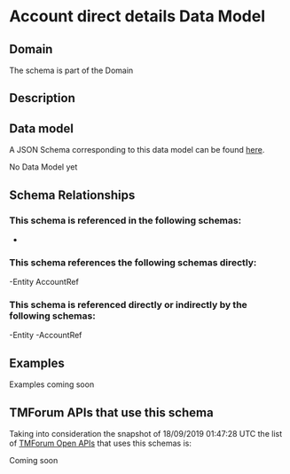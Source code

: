 # Account direct details Data Model

## Domain

The  schema is part of the  Domain

## Description



## Data model

A JSON Schema corresponding to this data model can be found
[here](https://github.com/tmforum-rand/schemas/blob/master/EngagedParty/AccountDirectDetails.schema.json).

No Data Model yet

## Schema Relationships

### This schema is referenced in the following schemas:

-

### This schema references the following schemas directly:

-Entity
AccountRef

### This schema is referenced directly or indirectly by the following schemas:

-Entity
-AccountRef



## Examples

Examples coming soon

## TMForum APIs that use this schema

Taking into consideration the snapshot of 18/09/2019 01:47:28 UTC the list of [TMForum Open APIs](https://www.tmforum.org/open-apis/) that uses this schemas is:

Coming soon